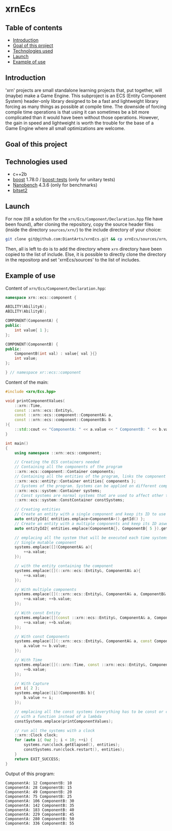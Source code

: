 # xrnEcs
## Table of contents
* [Introduction](#introduction)
* [Goal of this project](#goal-of-this-project)
* [Technologies used](#technologies-used)
* [Launch](#launch)
* [Example of use](#example-of-use)

## Introduction
'xrn' projects are small standalone learning projects that, put together, will (maybe) make a Game Engine.
This subproject is an ECS (Entity Component System) header-only library designed to be a fast and lightweight
library forcing as many things as possible at compile time.
The downside of forcing compile time operations is that using it can sometimes be a bit more complicated
than it would have been without those operations. However, the gain in speed and lightweight is worth the
trouble for the base of a Game Engine where all small optimizations are welcome.

## Goal of this project

## Technologies used
* c++2b
* [boost](https://github.com/boostorg/boost) 1.78.0 / [boost::tests](https://github.com/boostorg/test) (only for unitary tests)
* [Nanobench](https://github.com/martinus/nanobench) 4.3.6 (only for benchmarks)
* [bitset2](https://github.com/ClaasBontus/bitset2)

## Launch
For now (till a solution for the `xrn/Ecs/Component/Declaration.hpp` file have been found), after cloning
the repository, copy the source header files (inside the directory `sources/xrn/`) to the include directory
of your choice:
```sh
git clone git@github.com:DiantArts/xrnEcs.git && cp xrnEcs/sources/xrn/ path/to/your/directory
```
Then, all is left to do is to add the directory where `xrn` directory have been copied to the list of include.
Else, it is possible to directly clone the directory in the repositorp and set 'xrnEcs/sources' to the list of includes.

## Example of use
Content of `xrn/Ecs/Component/Declaration.hpp`:
```cpp
namespace xrn::ecs::component {

ABILITY(AbilityA);
ABILITY(AbilityB);

COMPONENT(ComponentA) {
public:
    int value{ 1 };
};

COMPONENT(ComponentB) {
public:
    ComponentB(int val) : value{ val }{}
    int value;
};

} // namespace xr::ecs::component
```
Content of the main:
```cpp
#include <xrn/Ecs.hpp>

void printComponentValues(
    ::xrn::Time,
    const ::xrn::ecs::Entity&,
    const ::xrn::ecs::component::ComponentA& a,
    const ::xrn::ecs::component::ComponentB& b
){
    ::std::cout << "ComponentA: " << a.value << " ComponentB: " << b.value << ::std::endl;
}

int main()
{
    using namespace ::xrn::ecs::component;

    // Creating the ECS containers needed
    // Containing all the components of the program
    ::xrn::ecs::component::Container components;
    // Containing all the entities of the program, links the component container to it
    ::xrn::ecs::entity::Container entities{ components };
    // Systems of the program. Systems can be applied on different component/entity containers
    ::xrn::ecs::system::Container systems;
    // Const systems are normal systems that are used to affect other things than component (like drawing to the screen)
    ::xrn::ecs::system::ConstContainer constSystems;

    // Creating entities
    // Create an entity with a single component and keep its ID to use it later
    auto entityId1{ entities.emplace<ComponentA>().getId() };
    // Create an entity with a multiple components and keep its ID aswell
    auto entityId2{ entities.emplace(ComponentA{}, ComponentB{ 5 }).getId() };

    // emplacing all the system that will be executed each time systems.run() is called
    // Single mutable component
    systems.emplace([](ComponentA& a){
        ++a.value;
    });

    // with the entity containing the component
    systems.emplace([](::xrn::ecs::Entity&, ComponentA& a){
        ++a.value;
    });

    // With multiple components
    systems.emplace([](::xrn::ecs::Entity&, ComponentA& a, ComponentB& b){
        ++a.value; ++b.value;
    });

    // With const Entity
    systems.emplace([](const ::xrn::ecs::Entity&, ComponentA& a, ComponentB& b){
        ++a.value; ++b.value;
    });

    // With const Components
    systems.emplace([](::xrn::ecs::Entity&, ComponentA& a, const ComponentB& b){
        a.value += b.value;
    });

    // With Time
    systems.emplace([](::xrn::Time, const ::xrn::ecs::Entity&, ComponentB& b){
        ++b.value;
    });

    // With Capture
    int i{ 2 };
    systems.emplace([i](ComponentB& b){
        b.value += i;
    });

    // emplacing all the const systems (everything has to be const or copied)
    // with a function instead of a lambda
    constSystems.emplace(printComponentValues);

    // run all the systems with a clock
    ::xrn::Clock clock;
    for (auto i{ 0uz }; i < 10; ++i) {
        systems.run(clock.getElapsed(), entities);
        constSystems.run(clock.restart(), entities);
    }
    return EXIT_SUCCESS;
}
```
Output of this program:
```
ComponentA: 12 ComponentB: 10
ComponentA: 28 ComponentB: 15
ComponentA: 49 ComponentB: 20
ComponentA: 75 ComponentB: 25
ComponentA: 106 ComponentB: 30
ComponentA: 142 ComponentB: 35
ComponentA: 183 ComponentB: 40
ComponentA: 229 ComponentB: 45
ComponentA: 280 ComponentB: 50
ComponentA: 336 ComponentB: 55
```
